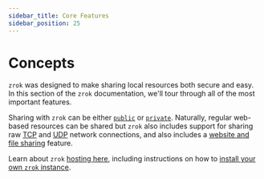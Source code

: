 ```yaml
---
sidebar_title: Core Features
sidebar_position: 25
---
```


# Concepts

`zrok` was designed to make sharing local resources both secure and easy. In this section of the `zrok` documentation, we'll tour through all of the most important features.

Sharing with `zrok` can be either [`public`](./sharing-public.md) or [`private`](./sharing-private.md).
Naturally, regular web-based resources can be shared but `zrok` also includes support for sharing raw [TCP](./tunnels.md) and [UDP](./tunnels.md) network connections, and also includes a [website and file sharing](./files.md) feature.

Learn about `zrok` [hosting here](./hosting.md), including instructions on how to [install your own `zrok` instance](../guides/self-hosting/self_hosting_guide.md).
